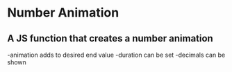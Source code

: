 # Number Animation

## A JS function that creates a number animation

-animation adds to desired end value
-duration can be set
-decimals can be shown

